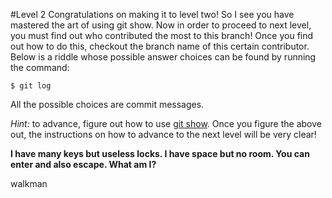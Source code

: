 #Level 2
Congratulations on making it to level two! So I see you have mastered the art of using git show. Now in order to proceed to next level, you must find out who contributed the most to this branch! Once you find out how to do this, checkout the branch name of this certain contributor. Below is a riddle whose possible answer choices can be found by running the command:

```$ git log```

All the possible choices are commit messages.

*Hint:* to advance, figure out how to use [git show](http://git-scm.com/docs/git-show).
Once you figure the above out, the instructions on how to advance to the next level will be very clear!

**I have many keys but useless locks. I have space but no room. You can enter and also escape. What am I?**

walkman

